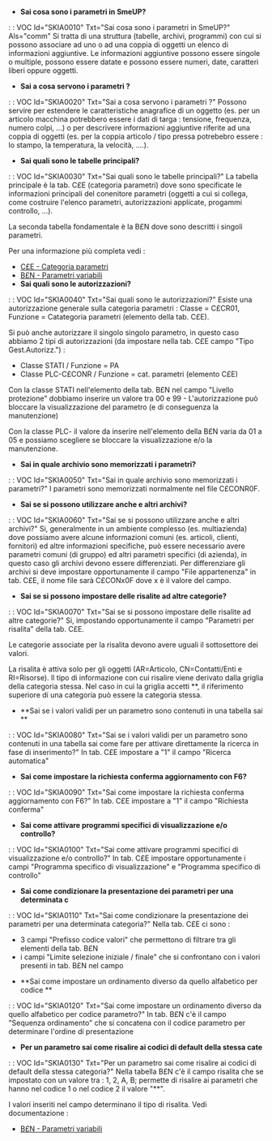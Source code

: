 - **Sai cosa sono i parametri in SmeUP?**

 :  : VOC Id="SKIA0010" Txt="Sai cosa sono i parametri in SmeUP?" Als="comm"
Si tratta di una struttura (tabelle, archivi, programmi) con cui si possono associare ad uno o ad una coppia di oggetti un elenco di informazioni aggiuntive.
Le informazioni aggiuntive possono essere singole o multiple, possono essere datate e possono essere numeri, date, caratteri liberi oppure oggetti.

- **Sai a cosa servono i parametri ?**

 :  : VOC Id="SKIA0020" Txt="Sai a cosa servono i parametri ?"
Possono servire per estendere le caratteristiche anagrafice di un oggetto (es. per un articolo macchina potrebbero essere i dati di targa :  tensione, frequenza, numero colpi, ...) o per descrivere informazioni aggiuntive riferite ad una coppia di oggetti (es. per la coppia articolo / tipo pressa potrebebro essere :  lo stampo, la temperatura, la velocità, ....).
- **Sai quali sono le tabelle principali?**

 :  : VOC Id="SKIA0030" Txt="Sai quali sono le tabelle principali?"
La tabella principale è la tab. C£E (categoria parametri) dove sono specificate le informazioni principali del conenitore parametri (oggetti a cui si collega, come costruire l'elenco parametri, autorizzazioni applicate, progammi controllo, ...).

La seconda tabella fondamentale è la B£N dove sono descritti i singoli parametri.

Per una informazione più completa vedi : 
- [C£E - Categoria parametri](Sorgenti/OG/TA/C£E)
- [B£N - Parametri variabili](Sorgenti/OG/TA/B£N)
- **Sai quali sono le autorizzazioni?**

 :  : VOC Id="SKIA0040" Txt="Sai quali sono le autorizzazioni?"
Esiste una autorizzazione generale sulla categoria parametri :  Classe = C£CR01,  Funzione = Catategoria parametri (elemento della tab. C£E).

Si può anche autorizzare il singolo singolo parametro, in questo caso abbiamo 2 tipi di autorizzazioni (da impostare nella tab. C£E campo "Tipo Gest.Autorizz.") : 
* Classe STATI / Funzione = PA
* Classe PLC-C£CONR / Funzione = cat. parametri (elemento C£E)

Con la classe STATI nell'elemento della tab. B£N nel campo "Livello protezione" dobbiamo inserire un valore tra 00 e 99 - L'autorizzazione può bloccare la visualizzazione del parametro (e di conseguenza la manutenzione)

Con la classe PLC- il valore da inserire nell'elemento della B£N varia da 01 a 05 e possiamo scegliere se bloccare la visualizzazione e/o la manutenzione.
- **Sai in quale archivio sono memorizzati i parametri?**

 :  : VOC Id="SKIA0050" Txt="Sai in quale archivio sono memorizzati i parametri?"
I parametri sono memorizzati normalmente nel file C£CONR0F.
- **Sai se si possono utilizzare anche e altri archivi?**

 :  : VOC Id="SKIA0060" Txt="Sai se si possono utilizzare anche e altri archivi?"
Si, generalmente in un ambiente complesso (es. multiazienda) dove possiamo avere alcune informazioni  comuni (es. articoli, clienti, fornitori) ed altre informazioni specifiche, può essere necessario avere parametri comuni (di gruppo) ed altri parametri specifici (di azienda), in questo caso gli archivi devono essere differenziati.
Per differenziare gli archivi si deve impostare opportunamente il campo "File appartenenza" in tab. C£E, il nome file sarà C£CONx0F dove x è il valore del campo.
- **Sai se si possono impostare delle risalite ad altre categorie?**

 :  : VOC Id="SKIA0070" Txt="Sai se si possono impostare delle risalite ad altre categorie?"
Si, impostando opportunamente il campo "Parametri per risalita" della tab. C£E.

Le categorie associate per la risalita devono avere uguali il sottosettore dei valori.

La risalita è attiva solo per gli oggetti (AR=Articolo, CN=Contatti/Enti e RI=Risorse). Il tipo di informazione con cui risalire viene derivato dalla griglia della categoria stessa. Nel caso in cui la griglia accetti **, il riferimento superiore di una categoria può essere la categoria stessa.
- **Sai se i valori validi per un parametro sono contenuti in una tabella sai **

 :  : VOC Id="SKIA0080" Txt="Sai se i valori validi per un parametro sono contenuti in una tabella sai come fare per attivare direttamente la ricerca in fase di inserimento?"
In tab. C£E impostare a "1" il campo "Ricerca automatica"
- **Sai come impostare la richiesta conferma aggiornamento con F6?**

 :  : VOC Id="SKIA0090" Txt="Sai come impostare la richiesta conferma aggiornamento con F6?"
In tab. C£E impostare a "1" il campo "Richiesta conferma"
- **Sai come attivare programmi specifici di visualizzazione e/o controllo?**

 :  : VOC Id="SKIA0100" Txt="Sai come attivare programmi specifici di visualizzazione e/o controllo?"
In tab. C£E impostare opportunamente i campi "Programma specifico di visualizzazione" e "Programma specifico di controllo"
- **Sai come condizionare la presentazione dei parametri per una determinata c**

 :  : VOC Id="SKIA0110" Txt="Sai come condizionare la presentazione dei parametri per una determinata categoria?"
Nella tab. C£E ci sono : 
* 3 campi "Prefisso codice valori" che permettono di filtrare tra gli elementi della tab. B£N
* i campi "Limite selezione iniziale / finale" che si confrontano con i valori presenti in tab. B£N nel campo
- **Sai come impostare un ordinamento diverso da quello alfabetico per codice **

 :  : VOC Id="SKIA0120" Txt="Sai come impostare un ordinamento diverso da quello alfabetico per codice parametro?"
In tab. B£N c'è il campo "Sequenza ordinamento" che si concatena con il codice parametro per determinare l'ordine di presentazione
- **Per un parametro sai come risalire ai codici  di default della stessa cate**

 :  : VOC Id="SKIA0130" Txt="Per un parametro sai come risalire ai codici  di default della stessa categoria?"
Nella tabella B£N c'è il campo risalita che se impostato con un valore tra :  1, 2, A, B; permette di risalire ai parametri che hanno nel codice 1 o nel codice 2 il valore "**".

I valori inseriti nel campo determinano il tipo di risalita. Vedi documentazione : 
- [B£N - Parametri variabili](Sorgenti/OG/TA/B£N)

